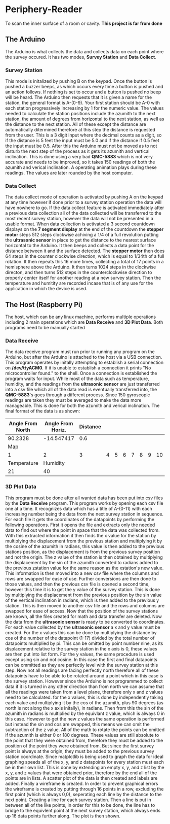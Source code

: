 # Periphery-Reader
To scan the inner surface of a room or cavity.
**This project is far from done**

## The Arduino
The Arduino is what collects the data and collects data on each point where the survey occured. It has two modes, **Survey Station** and **Data Collect**.
### Survey Station
This mode is initalized by pushing B on the keypad. Once the button is pushed a buzzer beeps, as which occurs every time a button is pushed and an action follows. If nothing is set to occur and a button is pushed no beep will be heard. The Arduino then requests that it is given a name for the station, the general format is A-(0-9). Your first station should be A-0 with each station progressively increasing by 1 for the numeric value. The values needed to calculate the station positions include the azumith to the next station, the amount of degrees from horizontal to the next station, as well as the distance to the next station. All of these except the distance are automatically ditermined therefore at this step the distance is requested from the user. This is a 3 digit input where the decimal counts as a digit, so if the distance is 5 feet the input must be 5.0 and if the distance if 0.5 feet the input must be 0.5. After this the Arduino must not be moved as to not disturb the next step of the process as it gets its azumith and vertical inclination. This is done using a very bad **QMC-5883** which is not very accurate and needs to be improved, so it takes 150 readings of both the azumith and verical inclination. A operating animation plays during these readings. The values are later rounded by the host computer.
### Data Collect
The data collect mode of operation is activated by pushing A on the keypad at any time however if done prior to a survey station operation the data will have nowhere to go. If the data collect feature is activated immediately after a previous data collection all of the data collected will be transferred to the most recent survey station, however the data will not be presented in a usable format. When data collection is activated a 3 second countdown displays on the **7 segment display** at the end of the countdown the **stepper motor** steps 512 steps clockwise achiving a 1/4 of a full revolution putting the **ultrasonic sensor** in place to get the distance to the nearest surface horizontal to the Arduino. It then beeps and collects a data point for the distance between it and the surface detected. The **stepper motor** then does 64 steps in the counter clockwise direction, which is equal to 1/34th of a full rotation. It then repeats this 16 more times, collecting a total of 17 points in a hemisphere above the Arduino. It then turns 1024 steps in the clockwise directon, and then turns 512 steps in the counterclockwise direction to properly center itself for another reading at a new survey station. Then the temperature and humitity are recorded incase that is of any use for the application in which the device is used.
## The Host (Raspberry Pi)
The host, which can be any linux machine, performs multiple operations including 2 main operations which are **Data Receive** and **3D Plot Data**. Both programs need to be manually started 
### Data Receive
The data receive program must run prior to running any program on the Arduino, but after the Arduino is attached to the host via a USB connection. This program operates by initally attempting to establish a serial connection on **/dev/ttyACM0**. If it is unable to establish a connection it prints "No microcontroller found." to the shell. Once a connection is established the program waits for input. While most of the data such as temperature, humidity, and the readings from the **ultrasonic sensor** are just transferred into a csv file which all of the data read is eventually transferred into, the **QMC-5883**'s goes through a different process. Since 150 gyroscopic readings are taken they must be averaged to make the data more manageable. This is done for both the azumith and verical inclination.
The final format of the data is as shown:

|Angle From North|Angle From Horiz.|Distance| | | | | | | | | | | | | | |
|---|---|---|---|---|---|---|---|---|---|---|---|---|---|---|---|---|
|90.2328|-14.547417|0.6|
|Map|
|1|2|3|4|5|6|7|8|9|10|11|12|13|14|15|16|17|
|Temperature|Humidity|
|21|40|
### 3D Plot Data
This program must be done after all wanted data has been put into csv files by the **Data Receive** program. This program works by opening each csv file one at a time. It recognizes data which has a title of A-(0-11) with each increasing number being the data from the next survey station in sequence. For each file it gets the coordinates of the datapoints by performing the following operations. First it opens the file and extracts only the needed data to find out where the point in space that the data was collected from. With this extracted information it then finds the x value for the station by multiplying the displacement from the previous station and multiplying it by the cosine of the azumith in radians, this value is then added to the previous stations position, as the displacement is from the previous survey position and not the origin. The z value of the station is then obtained by multiplying the displacement by the sin of the azumith converted to radians added to the previous zstation value for the same reason as the xstation's new value. This information is then moved into a new csv file where the columns and rows are swapped for ease of use. Further conversions are then done to those values, and then the previous csv file is opened a second time, however this time it is to get the y value of the survey station. This is done by multiplying the displacement from the previous position by the sin value of the vertical inclination in radians, which is then added to the previous y station. This is then moved to another csv file and the rows and columns are swapped for ease of access. Now that the position of the survey stations are known, all the files created for math and data transfer are deleted. Now the data from the **ultrasonic sensor** is ready to be converted to coordinates. For each value collected by the **ultrasonic sensor** a x and y value must be created. For the x values this can be done by multiplying the distance by cos of the number of the datapoint (1-17) divided by the total number of datapoints multiplied by pi. This can be omitted by point number nine, as its displacement relative to the survey station in the x axis is 0, these values are then put into list form. For the y values, the same procedure is used except using sin and not cosine. In this case the first and final datapoints can be ommitted as they are perfectly level with the survey station at this step. Now not all readings are facing perfectly north therefore all of these datapoints have to be able to be rotated around a point which in this case is the survey station. However since the Arduino is not programmed to collect data if it is turned in any other direction than from north we can assume that all the readings were taken from a level plane, therefore only x and z values need to be calculated. for the x values, this is done by independently taking each value and multiplying it by the cos of the azumith, plus 90 degrees (as north is not along the x axis initally), in radians. Then from this the sin of the azumith in radians is multiplied by the equivlant z value, which is always 0 in this case. However to get the new z values the same operation is performed but instead the sin and cos are swapped, this means we can omit the subtraction of the z value. All of the math to rotate the points can be omitted if the azumith is either 0 or 180 degrees. These values are still absolute to the point that they were obtained from, therefore they must be added to the position of the point they were obtained from. But since the first survey point is always at the origin, they must be added to the previous survey station coordinate. Since matplotlib is being used to graph the data for ideal graphing speeds all of the x, y, and z datapoints for every station must each be in their own list. This is done by extending an empty x, y, and z list by the x, y, and z values that were obtained prior, therefore by the end all of the points are in lists. A scatter plot of the data is then created and labels are added. Finally a wireframe is created. In order to prevent graphical errors the wireframe is created by putting through 16 points in a row, excluding the first point (which is always 0,0), seperating each line by the distance to the next point. Creating a line for each survey station. Then a line is put in between all of the like points, in order for this to be done, the line has to bridge to the equivlent point at the next survey station, which always ends up 16 data points further along. The plot is then shown.
